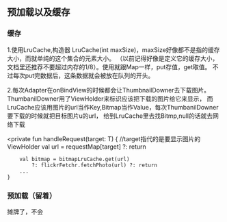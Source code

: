 ## 预加载以及缓存

### 缓存

1.使用LruCache,构造器 LruCache(int maxSize)，maxSize好像都不是指的缓存大小，而就单纯的这个集合的元素大小。
（以前记得好像是定义它的缓存大小，文档里还推荐不要超过内存的1/8）。使用就跟Map一样，put存值，get取值。
不过每次put完数据后，这条数据就会被放在队列的开头。

2.每次Adapter在onBindView的时候都会让ThumbnailDowner去下载图片。
ThumbanilDowner用了ViewHolder来标识应该把下载的图片给它来显示，
而LruCache应该用图片的url当作Key,Bitmap当作Value，每次ThumbanilDowner要下载的时候就把目标图片u的url，
给到LruCache里去找Bitmp,null的话就去网络下载

<private fun handleRequest(target: T) {
		//target指代的是要显示图片的ViewHolder
        val url = requestMap[target] ?: return

        val bitmap = bitmapLruCache.get(url)
            ?: flickrFetchr.fetchPhoto(url) ?: return
		...
	}

### 预加载（留着）

摊牌了，不会 
